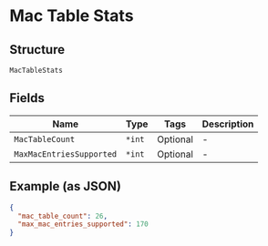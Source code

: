 
# Mac Table Stats

## Structure

`MacTableStats`

## Fields

| Name | Type | Tags | Description |
|  --- | --- | --- | --- |
| `MacTableCount` | `*int` | Optional | - |
| `MaxMacEntriesSupported` | `*int` | Optional | - |

## Example (as JSON)

```json
{
  "mac_table_count": 26,
  "max_mac_entries_supported": 170
}
```

